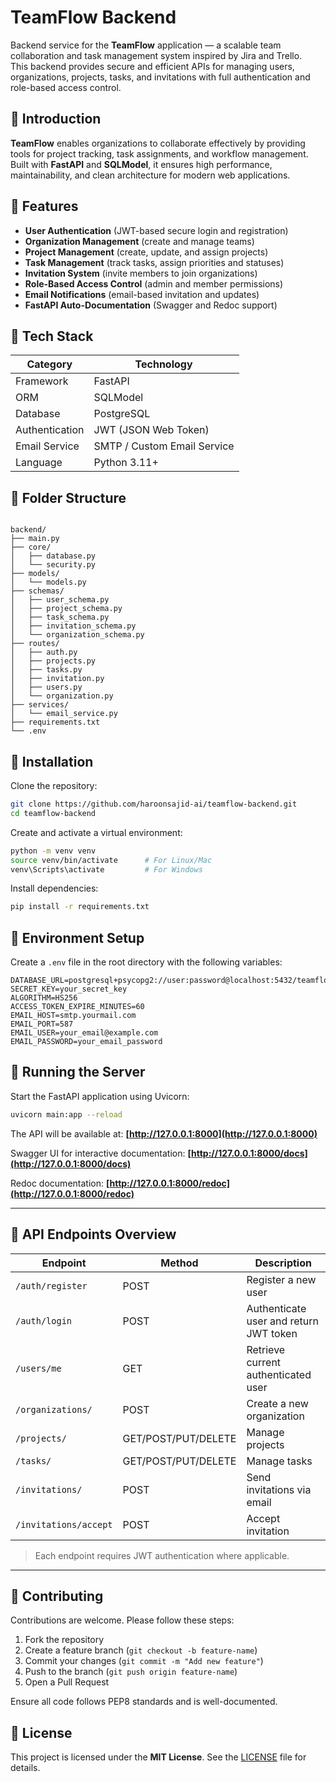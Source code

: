 # TeamFlow Backend

Backend service for the **TeamFlow** application — a scalable team collaboration and task management system inspired by Jira and Trello.  
This backend provides secure and efficient APIs for managing users, organizations, projects, tasks, and invitations with full authentication and role-based access control.



## 🔹 Introduction

**TeamFlow** enables organizations to collaborate effectively by providing tools for project tracking, task assignments, and workflow management.  
Built with **FastAPI** and **SQLModel**, it ensures high performance, maintainability, and clean architecture for modern web applications.



## 🔹 Features

- **User Authentication** (JWT-based secure login and registration)
- **Organization Management** (create and manage teams)
- **Project Management** (create, update, and assign projects)
- **Task Management** (track tasks, assign priorities and statuses)
- **Invitation System** (invite members to join organizations)
- **Role-Based Access Control** (admin and member permissions)
- **Email Notifications** (email-based invitation and updates)
- **FastAPI Auto-Documentation** (Swagger and Redoc support)



## 🔹 Tech Stack

| Category | Technology |
|-----------|-------------|
| Framework | FastAPI |
| ORM | SQLModel |
| Database | PostgreSQL |
| Authentication | JWT (JSON Web Token) |
| Email Service | SMTP / Custom Email Service |
| Language | Python 3.11+ |



## 🔹 Folder Structure

```

backend/
├── main.py
├── core/
│   ├── database.py
│   └── security.py
├── models/
│   └── models.py
├── schemas/
│   ├── user_schema.py
│   ├── project_schema.py
│   ├── task_schema.py
│   ├── invitation_schema.py
│   └── organization_schema.py
├── routes/
│   ├── auth.py
│   ├── projects.py
│   ├── tasks.py
│   ├── invitation.py
│   ├── users.py
│   └── organization.py
├── services/
│   └── email_service.py
├── requirements.txt
└── .env

````



## 🔹 Installation

Clone the repository:

```bash
git clone https://github.com/haroonsajid-ai/teamflow-backend.git
cd teamflow-backend
````

Create and activate a virtual environment:

```bash
python -m venv venv
source venv/bin/activate      # For Linux/Mac
venv\Scripts\activate         # For Windows
```

Install dependencies:

```bash
pip install -r requirements.txt
```



## 🔹 Environment Setup

Create a `.env` file in the root directory with the following variables:

```
DATABASE_URL=postgresql+psycopg2://user:password@localhost:5432/teamflow_db
SECRET_KEY=your_secret_key
ALGORITHM=HS256
ACCESS_TOKEN_EXPIRE_MINUTES=60
EMAIL_HOST=smtp.yourmail.com
EMAIL_PORT=587
EMAIL_USER=your_email@example.com
EMAIL_PASSWORD=your_email_password
```



## 🔹 Running the Server

Start the FastAPI application using Uvicorn:

```bash
uvicorn main:app --reload
```

The API will be available at:
**[http://127.0.0.1:8000](http://127.0.0.1:8000)**

Swagger UI for interactive documentation:
**[http://127.0.0.1:8000/docs](http://127.0.0.1:8000/docs)**

Redoc documentation:
**[http://127.0.0.1:8000/redoc](http://127.0.0.1:8000/redoc)**

---

## 🔹 API Endpoints Overview

| Endpoint              | Method              | Description                            |
| --------------------- | ------------------- | -------------------------------------- |
| `/auth/register`      | POST                | Register a new user                    |
| `/auth/login`         | POST                | Authenticate user and return JWT token |
| `/users/me`           | GET                 | Retrieve current authenticated user    |
| `/organizations/`     | POST                | Create a new organization              |
| `/projects/`          | GET/POST/PUT/DELETE | Manage projects                        |
| `/tasks/`             | GET/POST/PUT/DELETE | Manage tasks                           |
| `/invitations/`       | POST                | Send invitations via email             |
| `/invitations/accept` | POST                | Accept invitation                      |

> Each endpoint requires JWT authentication where applicable.

---

## 🔹 Contributing

Contributions are welcome. Please follow these steps:

1. Fork the repository
2. Create a feature branch (`git checkout -b feature-name`)
3. Commit your changes (`git commit -m "Add new feature"`)
4. Push to the branch (`git push origin feature-name`)
5. Open a Pull Request

Ensure all code follows PEP8 standards and is well-documented.



## 🔹 License

This project is licensed under the **MIT License**.
See the [LICENSE](LICENSE) file for details.

